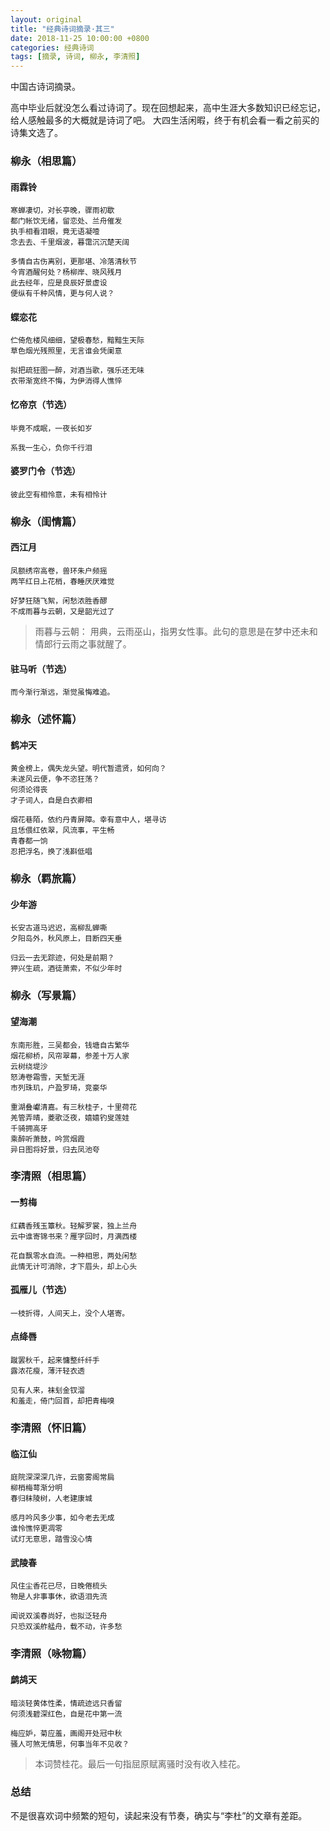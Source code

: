 ```yaml
---
layout: original
title: "经典诗词摘录·其三"
date: 2018-11-25 10:00:00 +0800 
categories: 经典诗词
tags: [摘录, 诗词, 柳永, 李清照]
---
```

中国古诗词摘录。

<!-- more -->

高中毕业后就没怎么看过诗词了。现在回想起来，高中生涯大多数知识已经忘记，给人感触最多的大概就是诗词了吧。
大四生活闲暇，终于有机会看一看之前买的诗集文选了。

### 柳永（相思篇）
#### 雨霖铃

    寒蝉凄切，对长亭晚，骤雨初歇
    都门帐饮无绪，留恋处、兰舟催发
    执手相看泪眼，竟无语凝噎
    念去去、千里烟波，暮霭沉沉楚天阔

    多情自古伤离别，更那堪、冷落清秋节
    今宵酒醒何处？杨柳岸、晓风残月
    此去经年，应是良辰好景虚设
    便纵有千种风情，更与何人说？

#### 蝶恋花

    伫倚危楼风细细，望极春愁，黯黯生天际
    草色烟光残照里，无言谁会凭阑意

    拟把疏狂图一醉，对酒当歌，强乐还无味
    衣带渐宽终不悔，为伊消得人憔悴

#### 忆帝京（节选）

    毕竟不成眠，一夜长如岁

    系我一生心，负你千行泪

#### 婆罗门令（节选）

    彼此空有相怜意，未有相怜计

### 柳永（闺情篇）
#### 西江月

    凤额绣帘高卷，兽环朱户频摇
    两竿红日上花梢，春睡厌厌难觉

    好梦狂随飞絮，闲愁浓胜香醪
    不成雨暮与云朝，又是韶光过了

> 雨暮与云朝： 用典，云雨巫山，指男女性事。此句的意思是在梦中还未和情郎行云雨之事就醒了。

#### 驻马听（节选）

    而今渐行渐远，渐觉虽悔难追。

### 柳永（述怀篇）
#### 鹤冲天

    黄金榜上，偶失龙头望。明代暂遗贤，如何向？
    未遂风云便，争不恣狂荡？
    何须论得丧
    才子词人，自是白衣卿相

    烟花巷陌，依约丹青屏障。幸有意中人，堪寻访
    且恁偎红依翠，风流事，平生畅
    青春都一饷
    忍把浮名，换了浅斟低唱

### 柳永（羁旅篇）
#### 少年游

    长安古道马迟迟，高柳乱蝉嘶
    夕阳岛外，秋风原上，目断四天垂

    归云一去无踪迹，何处是前期？
    狎兴生疏，酒徒萧索，不似少年时

### 柳永（写景篇）
#### 望海潮

    东南形胜，三吴都会，钱塘自古繁华
    烟花柳桥，风帘翠幕，参差十万人家
    云树绕堤沙
    怒涛卷霜雪，天堑无涯
    市列珠玑，户盈罗琦，竞豪华

    重湖叠巘清嘉。有三秋桂子，十里荷花
    羌管弄晴，菱歌泛夜，嬉嬉钓叟莲娃
    千骑拥高牙
    乘醉听萧鼓，吟赏烟霞
    异日图将好景，归去凤池夸


### 李清照（相思篇）
#### 一剪梅

    红藕香残玉簟秋。轻解罗裳，独上兰舟
    云中谁寄锦书来？雁字回时，月满西楼

    花自飘零水自流。一种相思，两处闲愁
    此情无计可消除，才下眉头，却上心头

#### 孤雁儿（节选）

    一枝折得，人间天上，没个人堪寄。

#### 点绛唇

    蹴罢秋千，起来慵整纤纤手
    露浓花瘦，薄汗轻衣透

    见有人来，袜刬金钗溜
    和羞走，倚门回首，却把青梅嗅

### 李清照（怀旧篇）
#### 临江仙

    庭院深深深几许，云窗雾阁常扃
    柳梢梅萼渐分明
    春归秣陵树，人老建康城

    感月吟风多少事，如今老去无成
    谁怜憔悴更凋零
    试灯无意思，踏雪没心情

#### 武陵春

    风住尘香花已尽，日晚倦梳头
    物是人非事事休，欲语泪先流

    闻说双溪春尚好，也拟泛轻舟
    只恐双溪舴艋舟，载不动，许多愁

### 李清照（咏物篇）
#### 鹧鸪天

    暗淡轻黄体性柔，情疏迹远只香留
    何须浅碧深红色，自是花中第一流

    梅应妒，菊应羞，画阁开处冠中秋
    骚人可煞无情思，何事当年不见收？

> 本词赞桂花。最后一句指屈原赋离骚时没有收入桂花。



















### 总结
不是很喜欢词中频繁的短句，读起来没有节奏，确实与“李杜”的文章有差距。